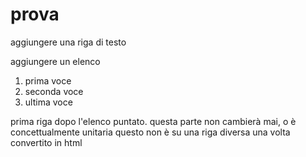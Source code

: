 # prova

aggiungere una riga di testo

aggiungere un elenco

1. prima voce
2. seconda voce
3. ultima voce

prima riga dopo l'elenco puntato. questa parte non cambierà mai, o è concettualmente unitaria 
questo non è su una riga diversa una volta convertito in html
